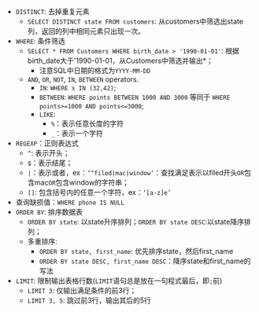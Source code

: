 - `DISTINCT`: 去掉重复元素
  - `SELECT DISTINCT state FROM customers`: 从customers中筛选出state列，返回的列中相同元素只出现一次。
- `WHERE`: 条件筛选
  - `SELECT * FROM Customers WHERE birth_date > '1990-01-01'`: 根据birth_date大于'1990-01-01，从Customers中筛选并输出*；
    - 注意SQL中日期的格式为`YYYY-MM-DD`
  - `AND`, `OR`, `NOT`, `IN`, `BETWEEN` operators.
    - `IN`: `WHERE s IN (32,42)`;
    - `BETWEEN`: `WHERE points BETWEEN 1000 AND 3000` 等同于 `WHERE points>=1000 AND points<=3000`;
    - `LIKE`:
      - `%`：表示任意长度的字符
      - `_`：表示一个字符
- `REGEXP`：正则表达式
  - `^`: 表示开头；
  - `$`：表示结尾；
  - `|`：表示或者，ex：`‘^filed|mac|window’`：查找满足表示以filed开头`OR`包含mac`OR`包含window的字符串；
  - `[]`: 包含括号内的任意一个字符，ex：`‘[a-z]e’`
- 查询缺损值：`WHERE phone IS NULL`
- `ORDER BY`: 排序数据表
  - `ORDER BY state`: 以state升序排列；`ORDER BY state DESC`:以state降序排列；
  - 多重排序: 
    - `ORDER BY state, first_name`: 优先排序state，然后first_name
    - `ORDER BY state DESC, first_name DESC`：降序state和first_name的写法
- `LIMIT`: 限制输出表格行数(`LIMIT`语句总是放在一句程式最后，即`;`前)
  - `LIMIT 3`: 仅输出满足条件的前3行；
  - `LIMIT 3, 5`: 跳过前3行，输出其后的5行
